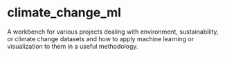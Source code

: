 # climate_change_ml
A workbench for various projects dealing with environment, sustainability, or climate change datasets and how to apply machine learning or visualization to them in a useful methodology.
